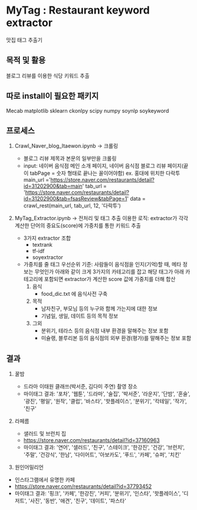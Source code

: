 # MyTag : Restaurant keyword extractor
맛집 태그 추출기 

## 목적 및 활용
블로그 리뷰를 이용한 식당 키워드 추출

## 따로 install이 필요한 패키지

Mecab
matplotlib
sklearn
ckonlpy
scipy
numpy
soynlp
soykeyword

## 프로세스
1. Crawl_Naver_blog_Itaewon.ipynb -> 크롤링
	- 블로그 리뷰 제목과 본문의 일부만을 크롤링
	- input: 네이버 음식점 메인 소개 페이지, 네이버 음식점 블로그 리뷰 페이지(끝이 tabPage = 숫자 형태로 끝나는 꼴이어야함)
		ex. 홍대에 위치한 다락투
		main_url ='https://store.naver.com/restaurants/detail?id=31202900&tab=main'
		tab_url = 'https://store.naver.com/restaurants/detail?id=31202900&tab=fsasReview&tabPage=1'
		data = crawl_rest(main_url, tab_url, 12, '다락투')
		
2. MyTag_Extractor.ipynb -> 전처리 및 태그 추출
	이용한 로직: extractor가 각각 계산한 단어의 중요도(score)에 가중치를 통한 키워드 추출 
	- 3가지 extractor 조합
		- textrank
		- tf-idf
		- soyextractor
	- 가중치를 줄 태그 우선순위
		기준: 사람들이 음식점을 인지(기억)할 때, 메타 정보는 무엇인가
		아래와 같이 크게 3가지의 카테고리를 잡고 해당 태그가 아래 카테고리에 포함되면 extractor가 계산한 score 값에 가중치를 더해 합산
		1. 음식
			- food_dic.txt 에 음식사전 구축
		2. 목적
			- 남자친구, 부모님 등의 누구와 함께 가는지에 대한 정보
			- 기념일, 생일, 데이트 등의 목적 정보
		3. 그외
			- 분위기, 테라스 등의 음식점 내부 환경을 말해주는 정보 포함
			- 미슐랭, 블루리본 등의 음식점의 외부 환경(평가)를 말해주는 정보 포함

## 결과

1. 꿀밤
	- 드라마 이태원 클래쓰(박서준, 김다미 주연) 촬영 장소
	- 마이태그 결과: '포차', '웹툰', '드라마', '술집', '박서준', '라운지', '단밤', '혼술', '광진', '평일', '원작', '클럽', '바스타', '핫플레이스', '분위기', '칵테일', '작가', '친구'
	
2. 라페름
	- 샐러드 및 브런치 집
	- https://store.naver.com/restaurants/detail?id=37160963
	- 마이태그 결과: '연어', '샐러드', '친구', '스테이크', '한강진', '건강', '브런치', '주말', '건강식', '한남', '다이어트', '아보카도', '푸드', '카페', '슈퍼', '치킨'
  
 3. 원인어밀리언
  - 인스타그램에서 유명한 카페
  - https://store.naver.com/restaurants/detail?id=37793452
  - 마이태그 결과: '핑크', '카페', '한강진', '커피', '분위기', '인스타', '핫플레이스', '디저트', '사진', '동반', '애견', '친구', '데이트', '파스타'

